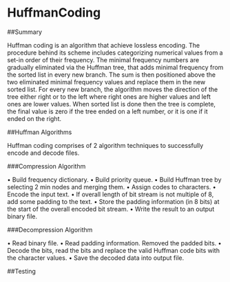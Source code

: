 # HuffmanCoding

##Summary

Huffman coding is an algorithm that achieve lossless encoding. The procedure behind its scheme includes categorizing numerical values from a set-in order of their frequency. The minimal frequency numbers are gradually eliminated via the Huffman tree, that adds minimal frequency from the sorted list in every new branch. The sum is then positioned above the two eliminated minimal frequency values and replace them in the new sorted list. For every new branch, the algorithm moves the direction of the tree either right or to the left where right ones are higher values and left ones are lower values. When sorted list is done then the tree is complete, the final value is zero if the tree ended on a left number, or it is one if it ended on the right.

##Huffman Algorithms

Huffman coding comprises of 2 algorithm techniques to successfully encode and decode files.  

###Compression Algorithm

•	Build frequency dictionary.
•	Build priority queue.
•	Build Huffman tree by selecting 2 min nodes and merging them.
•	Assign codes to characters.
•	Encode the input text.
•	If overall length of bit stream is not multiple of 8, add some padding to the text.
•	Store the padding information (in 8 bits) at the start of the overall encoded bit stream.
•	Write the result to an output binary file.

###Decompression Algorithm

•	Read binary file.
•	Read padding information. Removed the padded bits.
•	Decode the bits, read the bits and replace the valid Huffman code bits with the character values.
•	Save the decoded data into output file.

##Testing




